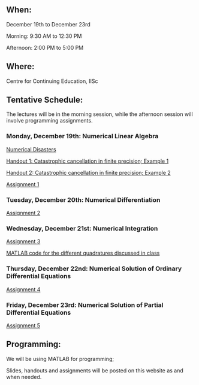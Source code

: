 <h2>When:</h2>

December 19th to December 23rd

Morning: 9:30 AM to 12:30 PM

Afternoon: 2:00 PM to 5:00 PM

<h2>Where:</h2>

Centre for Continuing Education, IISc

<h2>Tentative Schedule:</h2>

The lectures will be in the morning session, while the afternoon session will involve programming assignments.

<h3>Monday, December 19th: Numerical Linear Algebra</h3>

<a href="http://ta.twi.tudelft.nl/users/vuik/wi211/disasters.html">Numerical Disasters</a>

<a href="https://www.dropbox.com/s/65908o202oidchf/Catastrophic_Round_Off.pdf?dl=0">Handout 1: Catastrophic cancellation in finite precision; Example 1</a>

<a href="https://www.dropbox.com/s/je3sbx1abslp52g/recursive_integrals.pdf?dl=0">Handout 2: Catastrophic cancellation in finite precision; Example 2</a>

<a href="https://www.dropbox.com/s/yedujoqsy8gy3oi/hw.pdf?dl=0">Assignment 1</a>

<h3>Tuesday, December 20th: Numerical Differentiation</h3>

<a href="https://www.dropbox.com/s/slsd9rsor0p2bo6/hw.pdf?dl=0">Assignment 2</a>

<h3>Wednesday, December 21st: Numerical Integration</h3>

<a href="https://www.dropbox.com/s/3m6am61ivam5c6d/hw.pdf?dl=0">Assignment 3</a>

<a href="https://www.dropbox.com/s/1ws4gvjaumq2b3b/testIntegral.m?dl=0">MATLAB code for the different quadratures discussed in class</a>

<h3>Thursday, December 22nd: Numerical Solution of Ordinary Differential Equations</h3>

<a href="https://www.dropbox.com/s/kpuof4m63er0sqv/hw.pdf?dl=0">Assignment 4</a>

<h3>Friday, December 23rd: Numerical Solution of Partial Differential Equations</h3>

<a href="https://www.dropbox.com/s/f9upr6855pzcw09/hw.pdf?dl=0">Assignment 5</a>

<h2>Programming:</h2>

We will be using MATLAB for programming;

Slides, handouts and assignments will be posted on this website as and when needed.
